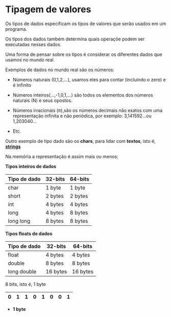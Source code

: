 # Tipagem de valores

Os tipos de dados especificam os tipos de valores que serão usados em um programa.

Os tipos dos dados também determina quais operaçõe podem ser executadas nesses dados.

Uma forma de pensar sobre os tipos é considerar os diferentes dados que usamos no mundo real.

Exemplos de dados no mundo real são os números:

 - Números naturais (0,1,2,...), usamos eles para contar (incluindo o zero) e é infinito

 - Números inteiros(...,-1,0,1,...) são todos os elementos dos números naturais (N) e seus opostos.

 - Números irracionais (π),são os números decimais não exatos com uma representação infinita e não periódica, por exemplo: 3,141592...ou 1,203040...

 - Etc.

 Outro exemplo de tipo dado são os **chars**, para lidar com **textos**, isto é, **[strings](https://www.digitalocean.com/community/tutorials/an-introduction-to-working-with-strings-in-go-pt#:~:text=Uma%20string%20%C3%A9%20uma%20sequ%C3%AAncia,elas%20n%C3%A3o%20podem%20ser%20modificadas.)**

 Na memória a representação é assim mais ou menos:

 **Tipos inteiros de dados**

 Tipo de dado | 32-bits | 64-bits |
 ------ | ------ | ------ | 
 char | 1 byte | 1 byte | 
 short | 2 bytes | 2 bytes | 
 int | 4 bytes | 4 bytes | 
 long | 4 bytes | 8 bytes |
 long long | 8 bytes | 8 bytes |

**Tipos floats de dados**

 Tipo de dado | 32-bits | 64-bits |
 ------ | ------ | ------ | 
 float | 4 bytes | 4 bytes | 
 double | 8 bytes | 8 bytes | 
 long double | 16 bytes | 16 bytes |

8 bits, isto é, 1 byte

| 0 | 1 | 1 | 0 | 1 | 0 | 0 | 1 | 
| ------ | ------ | ------ | ------ | ------ | ------ | ------ | ------ | 

 - **1 byte**


